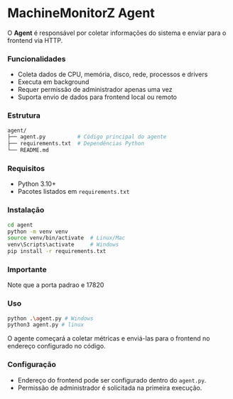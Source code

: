 # MachineMonitorZ Agent

O **Agent** é responsável por coletar informações do sistema e enviar para o frontend via HTTP.  

### Funcionalidades
- Coleta dados de CPU, memória, disco, rede, processos e drivers
- Executa em background
- Requer permissão de administrador apenas uma vez
- Suporta envio de dados para frontend local ou remoto

### Estrutura
```bash
agent/
├── agent.py          # Código principal do agente
├── requirements.txt  # Dependências Python
└── README.md
```

### Requisitos
- Python 3.10+
- Pacotes listados em `requirements.txt`

### Instalação
```bash
cd agent
python -m venv venv
source venv/bin/activate  # Linux/Mac
venv\Scripts\activate     # Windows
pip install -r requirements.txt
```

### Importante
Note que a porta padrao e 17820

### Uso

```bash
python .\agent.py # Windows
python3 agent.py # linux
```

O agente começará a coletar métricas e enviá-las para o frontend no endereço configurado no código.

### Configuração

* Endereço do frontend pode ser configurado dentro do `agent.py`.
* Permissão de administrador é solicitada na primeira execução.
